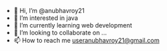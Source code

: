 - 👋 Hi, I’m @anubhavroy21
- 👀 I’m interested in java
- 🌱 I’m currently learning web development
- 💞️ I’m looking to collaborate on ...
- 📫 How to reach me useranubhavroy21@gmail.com

<!---
anubhavroy21/anubhavroy21 is a ✨ special ✨ repository because its `README.md` (this file) appears on your GitHub profile.
You can click the Preview link to take a look at your changes.
--->
